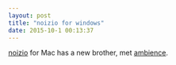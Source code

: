 ```yaml
---
layout: post
title: "noizio for windows"
date: 2015-10-1 00:13:37
---
```


[noizio][Noizio] for Mac has a new brother, met [ambience][Ambience].



[Noizio]: http://noiz.io
[Ambience]: http://enginedesigns.net/posts/2015/04/30/Ambience
